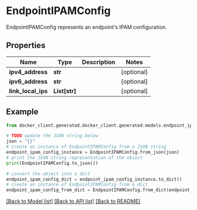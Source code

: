 # EndpointIPAMConfig

EndpointIPAMConfig represents an endpoint's IPAM configuration. 

## Properties

Name | Type | Description | Notes
------------ | ------------- | ------------- | -------------
**ipv4_address** | **str** |  | [optional] 
**ipv6_address** | **str** |  | [optional] 
**link_local_ips** | **List[str]** |  | [optional] 

## Example

```python
from docker_client.generated.docker_client.generated.models.endpoint_ipam_config import EndpointIPAMConfig

# TODO update the JSON string below
json = "{}"
# create an instance of EndpointIPAMConfig from a JSON string
endpoint_ipam_config_instance = EndpointIPAMConfig.from_json(json)
# print the JSON string representation of the object
print(EndpointIPAMConfig.to_json())

# convert the object into a dict
endpoint_ipam_config_dict = endpoint_ipam_config_instance.to_dict()
# create an instance of EndpointIPAMConfig from a dict
endpoint_ipam_config_from_dict = EndpointIPAMConfig.from_dict(endpoint_ipam_config_dict)
```
[[Back to Model list]](../README.md#documentation-for-models) [[Back to API list]](../README.md#documentation-for-api-endpoints) [[Back to README]](../README.md)


